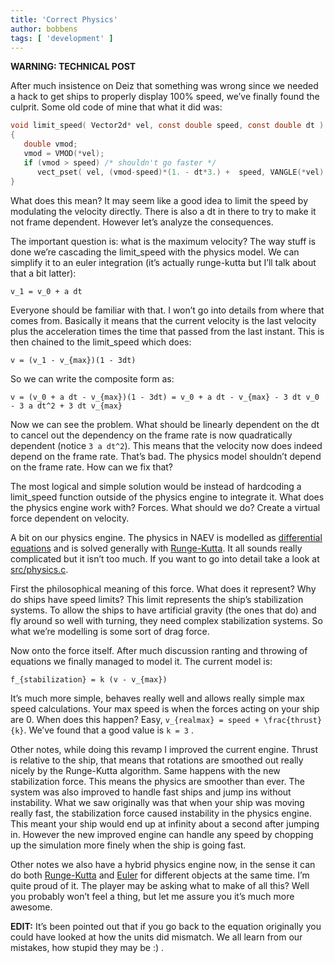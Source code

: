 ```yaml
---
title: 'Correct Physics'
author: bobbens
tags: [ 'development' ]
---
```


**WARNING: TECHNICAL POST**

After much insistence on Deiz that something was wrong since we needed a hack to get ships to properly display 100% speed, we’ve finally found the culprit. Some old code of mine that what it did was:

```c
void limit_speed( Vector2d* vel, const double speed, const double dt )
{
   double vmod;
   vmod = VMOD(*vel);
   if (vmod > speed) /* shouldn't go faster */
      vect_pset( vel, (vmod-speed)*(1. - dt*3.) +  speed, VANGLE(*vel) );
}
```

What does this mean? It may seem like a good idea to limit the speed by modulating the velocity directly. There is also a dt in there to try to make it not frame dependent. However let’s analyze the consequences.

The important question is: what is the maximum velocity? The way stuff is done we’re cascading the limit_speed with the physics model. We can simplify it to an euler integration (it’s actually runge-kutta but I’ll talk about that a bit latter):

`v_1 = v_0 + a dt`

Everyone should be familiar with that. I won’t go into details from where that comes from. Basically it means that the current velocity is the last velocity plus the acceleration times the time that passed from the last instant. This is then chained to the limit_speed which does:

`v = (v_1 - v_{max})(1 - 3dt)`

So we can write the composite form as:

`v = (v_0 + a dt - v_{max})(1 - 3dt) = v_0 + a dt - v_{max} - 3 dt v_0 - 3 a dt^2 + 3 dt v_{max}`

Now we can see the problem. What should be linearly dependent on the dt to cancel out the dependency on the frame rate is now quadratically dependent (notice `3 a dt^2`). This means that the velocity now does indeed depend on the frame rate. That’s bad. The physics model shouldn’t depend on the frame rate. How can we fix that?

The most logical and simple solution would be instead of hardcoding a limit_speed function outside of the physics engine to integrate it. What does the physics engine work with? Forces. What should we do? Create a virtual force dependent on velocity.

A bit on our physics engine. The physics in NAEV is modelled as [differential equations](https://en.wikipedia.org/wiki/Differential_equation) and is solved generally with [Runge-Kutta](https://en.wikipedia.org/wiki/Runge-kutta). It all sounds really complicated but it isn’t too much. If you want to go into detail take a look at [src/physics.c](https://github.com/naev/naev/blob/main/src/physics.c).

First the philosophical meaning of this force. What does it represent? Why do ships have speed limits? This limit represents the ship’s stabilization systems. To allow the ships to have artificial gravity (the ones that do) and fly around so well with turning, they need complex stabilization systems. So what we’re modelling is some sort of drag force.

Now onto the force itself. After much discussion ranting and throwing of equations we finally managed to model it. The current model is:

`f_{stabilization} = k (v - v_{max})`

It’s much more simple, behaves really well and allows really simple max speed calculations. Your max speed is when the forces acting on your ship are 0. When does this happen? Easy, `v_{realmax} = speed + \frac{thrust}{k}`. We’ve found that a good value is `k = 3` .

Other notes, while doing this revamp I improved the current engine. Thrust is relative to the ship, that means that rotations are smoothed out really nicely by the Runge-Kutta algorithm. Same happens with the new stabilization force. This means the physics are smoother than ever. The system was also improved to handle fast ships and jump ins without instability. What we saw originally was that when your ship was moving really fast, the stabilization force caused instability in the physics engine. This meant your ship would end up at infinity about a second after jumping in. However the new improved engine can handle any speed by chopping up the simulation more finely when the ship is going fast.

Other notes we also have a hybrid physics engine now, in the sense it can do both [Runge-Kutta](https://en.wikipedia.org/wiki/Runge-kutta) and [Euler](https://en.wikipedia.org/wiki/Euler_method) for different objects at the same time. I’m quite proud of it. The player may be asking what to make of all this? Well you probably won’t feel a thing, but let me assure you it’s much more awesome.

**EDIT:** It’s been pointed out that if you go back to the equation originally you could have looked at how the units did mismatch. We all learn from our mistakes, how stupid they may be :) .
